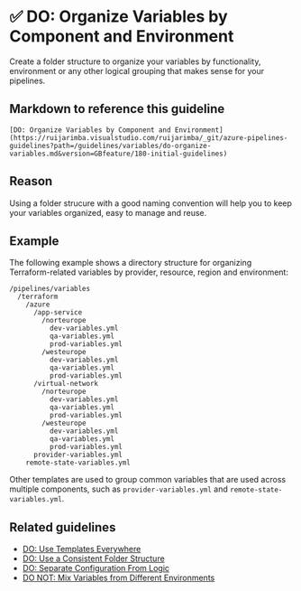 # ✅ DO: Organize Variables by Component and Environment

Create a folder structure to organize your variables by functionality,
environment or any other logical grouping that makes sense for your pipelines.

## Markdown to reference this guideline

```plaintext
[DO: Organize Variables by Component and Environment](https://ruijarimba.visualstudio.com/ruijarimba/_git/azure-pipelines-guidelines?path=/guidelines/variables/do-organize-variables.md&version=GBfeature/180-initial-guidelines)
```

## Reason

Using a folder strucure with a good naming convention will help you to keep your
variables organized, easy to manage and reuse.

## Example

The following example shows a directory structure for organizing
Terraform-related variables by provider, resource, region and environment:

```plaintext
/pipelines/variables
  /terraform
    /azure
      /app-service
        /norteurope
          dev-variables.yml
          qa-variables.yml
          prod-variables.yml
        /westeurope
          dev-variables.yml
          qa-variables.yml
          prod-variables.yml
      /virtual-network
        /norteurope
          dev-variables.yml
          qa-variables.yml
          prod-variables.yml
        /westeurope
          dev-variables.yml
          qa-variables.yml
          prod-variables.yml
      provider-variables.yml
    remote-state-variables.yml
```

Other templates are used to group common variables that are used across multiple
components, such as `provider-variables.yml` and `remote-state-variables.yml`.

## Related guidelines

- [DO: Use Templates Everywhere](/guidelines/general/do-templates-everywhere.md)
- [DO: Use a Consistent Folder Structure](/guidelines/general/do-folder-structure.md)
- [DO: Separate Configuration From Logic](/guidelines/variables/do-separate-configuration.md)
- [DO NOT: Mix Variables from Different Environments](/guidelines/variables/do-not-mix-environments.md)
